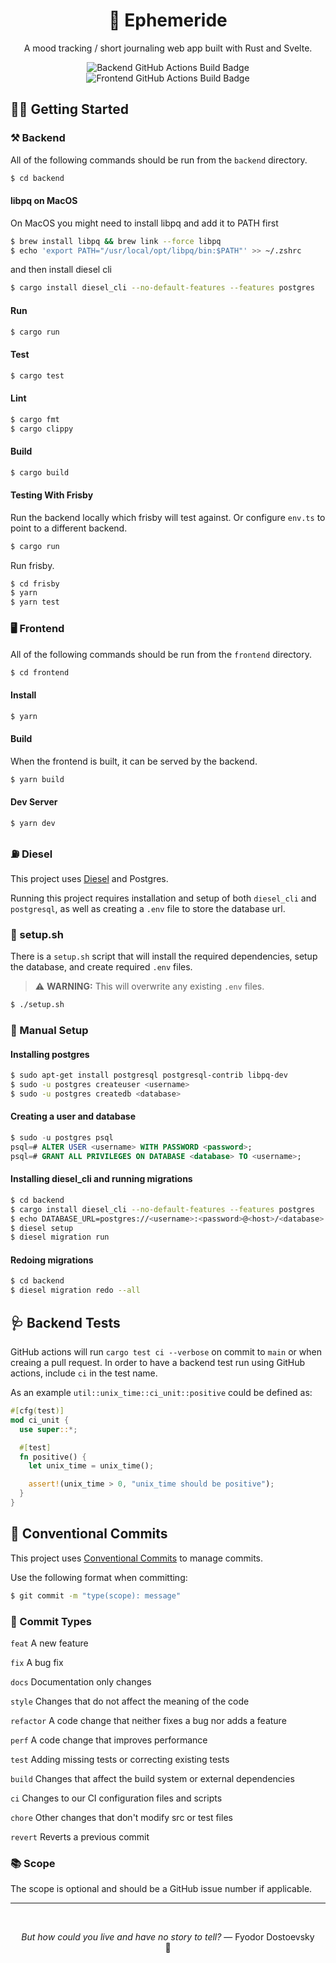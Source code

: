 <h1 align="center">
  📆 Ephemeride
</h1>

<p align="center">
  A mood tracking / short journaling web app built with Rust and Svelte.
</p>

<p align="center">
  <img src="https://github.com/alexampersandria/ephemeride/actions/workflows/backend.yml/badge.svg" alt="Backend GitHub Actions Build Badge" />
  <img src="https://github.com/alexampersandria/ephemeride/actions/workflows/frontend.yml/badge.svg" alt="Frontend GitHub Actions Build Badge" />
</p>

## 👩‍💻 Getting Started

### ⚒️ Backend

All of the following commands should be run from the `backend` directory.

```bash
$ cd backend
```

#### libpq on MacOS

On MacOS you might need to install libpq and add it to PATH first

```bash
$ brew install libpq && brew link --force libpq
$ echo 'export PATH="/usr/local/opt/libpq/bin:$PATH"' >> ~/.zshrc
```

and then install diesel cli

```bash
$ cargo install diesel_cli --no-default-features --features postgres
```

#### Run

```bash
$ cargo run
```

#### Test

```bash
$ cargo test
```

#### Lint

```bash
$ cargo fmt
$ cargo clippy
```

#### Build

```bash
$ cargo build
```

#### Testing With Frisby

Run the backend locally which frisby will test against. Or configure `env.ts` to point to a different backend.

```bash
$ cargo run
```

Run frisby.

```bash
$ cd frisby
$ yarn
$ yarn test
```

### 🖥️ Frontend

All of the following commands should be run from the `frontend` directory.

```bash
$ cd frontend
```

#### Install

```bash
$ yarn
```

#### Build

When the frontend is built, it can be served by the backend.

```bash
$ yarn build
```

#### Dev Server

```bash
$ yarn dev
```

### ⛽ Diesel

This project uses [Diesel](https://diesel.rs/) and Postgres.

Running this project requires installation and setup of both `diesel_cli` and `postgresql`, as well as creating a `.env` file to store the database url.

### 🐚 setup.sh

There is a `setup.sh` script that will install the required dependencies, setup the database, and create required `.env` files.

> ⚠️ **WARNING:** This will overwrite any existing `.env` files.

```bash
$ ./setup.sh
```

### 📝 Manual Setup

#### Installing postgres

```bash
$ sudo apt-get install postgresql postgresql-contrib libpq-dev
$ sudo -u postgres createuser <username>
$ sudo -u postgres createdb <database>
```

#### Creating a user and database

```sql
$ sudo -u postgres psql
psql=# ALTER USER <username> WITH PASSWORD <password>;
psql=# GRANT ALL PRIVILEGES ON DATABASE <database> TO <username>;
```

#### Installing diesel_cli and running migrations

```bash
$ cd backend
$ cargo install diesel_cli --no-default-features --features postgres
$ echo DATABASE_URL=postgres://<username>:<password>@<host>/<database> > .env
$ diesel setup
$ diesel migration run
```

#### Redoing migrations

```bash
$ cd backend
$ diesel migration redo --all
```

## 🩺 Backend Tests

GitHub actions will run `cargo test ci --verbose` on commit to `main` or when creaing a pull request. In order to have a backend test run using GitHub actions, include `ci` in the test name.

As an example `util::unix_time::ci_unit::positive` could be defined as:

```rust	
#[cfg(test)]
mod ci_unit {
  use super::*;

  #[test]
  fn positive() {
    let unix_time = unix_time();

    assert!(unix_time > 0, "unix_time should be positive");
  }
}
```

## 📂 Conventional Commits

This project uses [Conventional Commits](https://www.conventionalcommits.org/en/v1.0.0/) to manage commits.

Use the following format when committing:

```bash
$ git commit -m "type(scope): message"
```

### 📃 Commit Types

`feat` A new feature

`fix` A bug fix

`docs` Documentation only changes

`style` Changes that do not affect the meaning of the code

`refactor` A code change that neither fixes a bug nor adds a feature

`perf` A code change that improves performance

`test` Adding missing tests or correcting existing tests

`build` Changes that affect the build system or external dependencies

`ci` Changes to our CI configuration files and scripts

`chore` Other changes that don't modify src or test files

`revert` Reverts a previous commit

### 📚 Scope

The scope is optional and should be a GitHub issue number if applicable.

---

<br />

<p align="center"><i>But how could you live and have no story to tell?</i> — Fyodor Dostoevsky<br>🖤</p>

<br />
